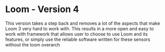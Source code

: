 # Loom - Version 4

This version takes a step back and removes a lot of the aspects that make Loom 3 very hard to work with. 
This results in a more open and easy to work with framework that allows user to choose to use Loom and its features,
or simply use the reliable software written for these sensors without the loom overarch
